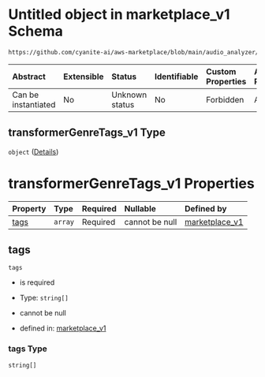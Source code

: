 # Untitled object in marketplace\_v1 Schema

```txt
https://github.com/cyanite-ai/aws-marketplace/blob/main/audio_analyzer/schemes/marketplace_v1/schema/marketplace_v1.schema.json#/properties/analysis/properties/transformerGenreTags_v1
```



| Abstract            | Extensible | Status         | Identifiable | Custom Properties | Additional Properties | Access Restrictions | Defined In                                                                                   |
| :------------------ | :--------- | :------------- | :----------- | :---------------- | :-------------------- | :------------------ | :------------------------------------------------------------------------------------------- |
| Can be instantiated | No         | Unknown status | No           | Forbidden         | Allowed               | none                | [marketplace\_v1.schema.json\*](../schema/marketplace_v1.schema.json "open original schema") |

## transformerGenreTags\_v1 Type

`object` ([Details](marketplace_v1-properties-analysis-properties-transformergenretags_v1.md))

# transformerGenreTags\_v1 Properties

| Property      | Type    | Required | Nullable       | Defined by                                                                                                                                                                                                                                                                                                            |
| :------------ | :------ | :------- | :------------- | :-------------------------------------------------------------------------------------------------------------------------------------------------------------------------------------------------------------------------------------------------------------------------------------------------------------------- |
| [tags](#tags) | `array` | Required | cannot be null | [marketplace\_v1](marketplace_v1-properties-analysis-properties-transformergenretags_v1-properties-tags.md "https://github.com/cyanite-ai/aws-marketplace/blob/main/audio_analyzer/schemes/marketplace_v1/schema/marketplace_v1.schema.json#/properties/analysis/properties/transformerGenreTags_v1/properties/tags") |

## tags



`tags`

*   is required

*   Type: `string[]`

*   cannot be null

*   defined in: [marketplace\_v1](marketplace_v1-properties-analysis-properties-transformergenretags_v1-properties-tags.md "https://github.com/cyanite-ai/aws-marketplace/blob/main/audio_analyzer/schemes/marketplace_v1/schema/marketplace_v1.schema.json#/properties/analysis/properties/transformerGenreTags_v1/properties/tags")

### tags Type

`string[]`
